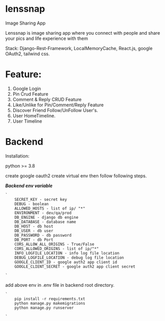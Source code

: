 # lenssnap

Image Sharing App

Lenssnap is image sharing app where you connect with people and share your pics and life experience with
them

Stack: Django-Rest-Framework, LocalMemoryCache, React.js, google OAuth2, tailwind css.


# Feature:

1. Google Login
1. Pin Crud Feature
1. Comment & Reply CRUD Feature
1. Like/Unlike for Pin/Comment/Reply Feature
1. Discover Friend Follow/UnFollow User's.
1. User HomeTimeline.
1. User Timeline


# Backend

Installation:

python >= 3.8

create google oauth2
create virtual env then follow following steps.

***Backend env variable***

    `
        SECRET_KEY - secret key
        DEBUG - boolean
        ALLOWED_HOSTS - list of ip/ "*"
        ENVIRONMENT - dev/qa/prod
        DB_ENGINE - django db engine
        DB_DATABASE - database name
        DB_HOST - db host
        DB_USER - db user
        DB_PASSWORD - db password
        DB_PORT - db Port
        CORS_ALLOW_ALL_ORIGINS - True/False
        CORS_ALLOWED_ORIGINS - list of ip/"*"
        INFO_LOGFILE_LOCATION - info log file location
        DEBUG_LOGFILE_LOCATION - debug log file location
        GOOGLE_CLIENT_ID - google auth2 app client id
        GOOGLE_CLIENT_SECRET - google auth2 app client secret

    `
add above env in .env file in backend root directory.

    `
        pip install -r requirements.txt
        python manage.py makemigrations
        python manage.py runserver

    `
